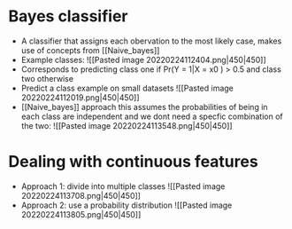 # Bayes classifier
- A classifier that assigns each obervation to the most likely case, makes use of concepts from [[Naive_bayes]]
- Example classes:
![[Pasted image 20220224112404.png|450|450]]
- Corresponds to predicting class one if  Pr(Y = 1|X = x0 ) > 0.5  and class two otherwise
- Predict a class example on small datasets
![[Pasted image 20220224112019.png|450|450]]
- [[Naive_bayes]] approach this assumes the probabilities of being in each class are independent and we dont need a specfic combination of the two:
![[Pasted image 20220224113548.png|450|450]]

# Dealing with continuous features
- Approach 1: divide into multiple classes
![[Pasted image 20220224113708.png|450|450]]
- Approach 2: use a probability distribution
![[Pasted image 20220224113805.png|450|450]]
